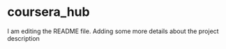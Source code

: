 # coursera_hub
I am editing the README file. Adding some more details about the 
project description
